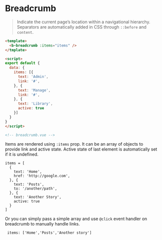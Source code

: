 # Breadcrumb

> Indicate the current page’s location within a navigational hierarchy.
  Separators are automatically added in CSS through <code>::before</code> and <code>content</code>.

```html
<template>
  <b-breadcrumb :items="items" />
</tmplate>

<script>
export default {
  data: {
    items: [{
      text: 'Admin',
      link: '#',
    }, {
      text: 'Manage',
      link: '#',
    }, {
      text: 'Library',
      active: true
    }]
  }
}
</script>

<!-- breadcrumb.vue -->
```

Items are rendered using `:items` prop. 
It can be an array of objects to provide link and active state.
Active state of last element is automatically set if it is undefined.

``` 
items = [
  {
    text: 'Home',
    href: 'http://google.com',
  }, {
    text: 'Posts',
    to: '/another/path',
  }, {
    text: 'Another Story',
    active: true
  }
]
```

Or you can simply pass a simple array and use `@click` event handler on breadcrumb to manually handle links.
``` 
 items: ['Home','Posts','Another story']
```
